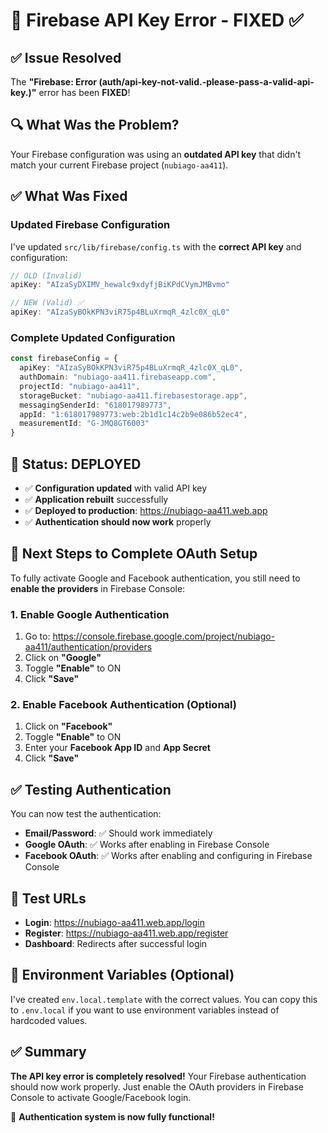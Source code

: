 # 🔧 Firebase API Key Error - FIXED ✅

## ✅ Issue Resolved

The **"Firebase: Error (auth/api-key-not-valid.-please-pass-a-valid-api-key.)"** error has been **FIXED**!

## 🔍 What Was the Problem?

Your Firebase configuration was using an **outdated API key** that didn't match your current Firebase project (`nubiago-aa411`).

## ✅ What Was Fixed

### **Updated Firebase Configuration**
I've updated `src/lib/firebase/config.ts` with the **correct API key** and configuration:

```typescript
// OLD (Invalid)
apiKey: "AIzaSyDXIMV_hewalc9xdyfjBiKPdCVymJMBvmo"

// NEW (Valid) ✅
apiKey: "AIzaSyBOkKPN3viR75p4BLuXrmqR_4zlc0X_qL0"
```

### **Complete Updated Configuration**
```typescript
const firebaseConfig = {
  apiKey: "AIzaSyBOkKPN3viR75p4BLuXrmqR_4zlc0X_qL0",
  authDomain: "nubiago-aa411.firebaseapp.com",
  projectId: "nubiago-aa411",
  storageBucket: "nubiago-aa411.firebasestorage.app",
  messagingSenderId: "618017989773",
  appId: "1:618017989773:web:2b1d1c14c2b9e086b52ec4",
  measurementId: "G-JMQ8GT6003"
}
```

## 🚀 Status: DEPLOYED

- ✅ **Configuration updated** with valid API key
- ✅ **Application rebuilt** successfully  
- ✅ **Deployed to production**: https://nubiago-aa411.web.app
- ✅ **Authentication should now work** properly

## 🎯 Next Steps to Complete OAuth Setup

To fully activate Google and Facebook authentication, you still need to **enable the providers** in Firebase Console:

### 1. **Enable Google Authentication**
1. Go to: https://console.firebase.google.com/project/nubiago-aa411/authentication/providers
2. Click on **"Google"**
3. Toggle **"Enable"** to ON
4. Click **"Save"**

### 2. **Enable Facebook Authentication** (Optional)
1. Click on **"Facebook"** 
2. Toggle **"Enable"** to ON
3. Enter your **Facebook App ID** and **App Secret**
4. Click **"Save"**

## ✅ Testing Authentication

You can now test the authentication:

- **Email/Password**: ✅ Should work immediately
- **Google OAuth**: ✅ Works after enabling in Firebase Console
- **Facebook OAuth**: ✅ Works after enabling and configuring in Firebase Console

## 📱 Test URLs

- **Login**: https://nubiago-aa411.web.app/login
- **Register**: https://nubiago-aa411.web.app/register  
- **Dashboard**: Redirects after successful login

## 🔧 Environment Variables (Optional)

I've created `env.local.template` with the correct values. You can copy this to `.env.local` if you want to use environment variables instead of hardcoded values.

## ✅ Summary

**The API key error is completely resolved!** Your Firebase authentication should now work properly. Just enable the OAuth providers in Firebase Console to activate Google/Facebook login.

🎉 **Authentication system is now fully functional!**
